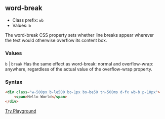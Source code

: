 ## word-break
- Class prefix: `wb`
- Values: `b`

The word-break CSS property sets whether line breaks appear wherever the text would otherwise overflow its content box.

### Values

`b` | `break`
Has the same effect as word-break: normal and overflow-wrap: anywhere, regardless of the actual value of the overflow-wrap property.

### Syntax

```html
<div class="w-500px b-le500 bo-1px bo-be50 tn-500ms d-fx wb-b p-10px">
    <span>Hello World</span>
</div>
```
[Try Playground](../../../demo)
